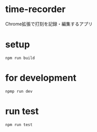 # time-recorder
Chrome拡張で打刻を記録・編集するアプリ

# setup
```
npm run build
```

# for development 
```
npmp run dev
```

# run test
```
npm run test
```
